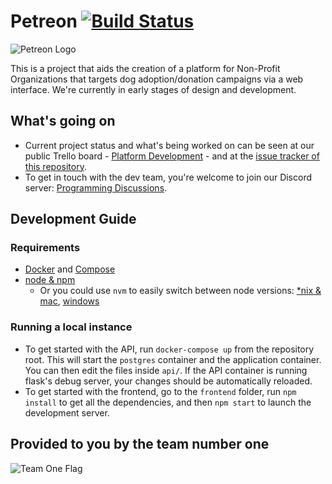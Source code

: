 # Petreon [![Build Status](https://travis-ci.org/rgoliveira/petreon.svg?branch=master)](https://travis-ci.org/rgoliveira/petreon) 
![Petreon Logo](/assets/petreon.png)

This is a project that aids the creation of a platform for Non-Profit Organizations that targets dog adoption/donation campaigns via a web interface. We're currently in early stages of design and development.

## What's going on

- Current project status and what's being worked on can be seen at our public Trello board - [Platform Development](https://trello.com/b/a8WBTniU/platform-development) - and at the [issue tracker of this repository](https://github.com/rgoliveira/petreon/issues).
- To get in touch with the dev team, you're welcome to join our Discord server: [Programming Discussions](https://discord.gg/9zT7NHP).

## Development Guide

### Requirements

- [Docker](https://www.docker.com/) and [Compose](https://docs.docker.com/compose/install/)
- [node & npm](https://nodejs.org/en/)
  - Or you could use `nvm` to easily switch between node versions: [\*nix & mac](https://github.com/creationix/nvm), [windows](https://github.com/coreybutler/nvm-windows)
  
### Running a local instance

- To get started with the API, run `docker-compose up` from the repository root. This will start the `postgres` container and the application container. You can then edit the files inside `api/`. If the API container is running flask's debug server, your changes should be automatically reloaded.
- To get started with the frontend, go to the `frontend` folder, run `npm install` to get all the dependencies, and then `npm start` to launch the development server.


## Provided to you by the team number one
![Team One Flag](/assets/team_flag.png)
